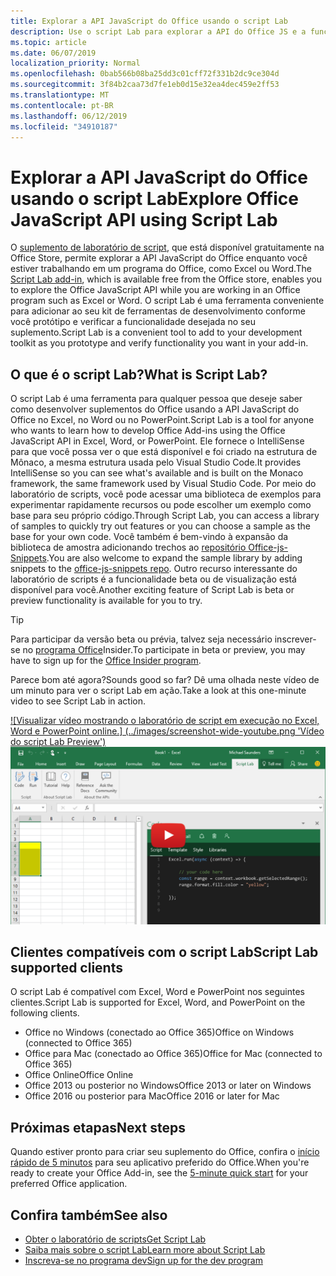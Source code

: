 ```yaml
---
title: Explorar a API JavaScript do Office usando o script Lab
description: Use o script Lab para explorar a API do Office JS e a funcionalidade de protótipo.
ms.topic: article
ms.date: 06/07/2019
localization_priority: Normal
ms.openlocfilehash: 0bab566b08ba25dd3c01cff72f331b2dc9ce304d
ms.sourcegitcommit: 3f84b2caa73d7fe1eb0d15e32ea4dec459e2ff53
ms.translationtype: MT
ms.contentlocale: pt-BR
ms.lasthandoff: 06/12/2019
ms.locfileid: "34910187"
---
```

# <a name="explore-office-javascript-api-using-script-lab"></a><span data-ttu-id="5e333-103">Explorar a API JavaScript do Office usando o script Lab</span><span class="sxs-lookup"><span data-stu-id="5e333-103">Explore Office JavaScript API using Script Lab</span></span>

<span data-ttu-id="5e333-104">O [suplemento de laboratório de script](https://store.office.com/app.aspx?assetid=WA104380862), que está disponível gratuitamente na Office Store, permite explorar a API JavaScript do Office enquanto você estiver trabalhando em um programa do Office, como Excel ou Word.</span><span class="sxs-lookup"><span data-stu-id="5e333-104">The [Script Lab add-in](https://store.office.com/app.aspx?assetid=WA104380862), which is available free from the Office store, enables you to explore the Office JavaScript API while you are working in an Office program such as Excel or Word.</span></span> <span data-ttu-id="5e333-105">O script Lab é uma ferramenta conveniente para adicionar ao seu kit de ferramentas de desenvolvimento conforme você protótipo e verificar a funcionalidade desejada no seu suplemento.</span><span class="sxs-lookup"><span data-stu-id="5e333-105">Script Lab is a convenient tool to add to your development toolkit as you prototype and verify functionality you want in your add-in.</span></span>

## <a name="what-is-script-lab"></a><span data-ttu-id="5e333-106">O que é o script Lab?</span><span class="sxs-lookup"><span data-stu-id="5e333-106">What is Script Lab?</span></span>

<span data-ttu-id="5e333-107">O script Lab é uma ferramenta para qualquer pessoa que deseje saber como desenvolver suplementos do Office usando a API JavaScript do Office no Excel, no Word ou no PowerPoint.</span><span class="sxs-lookup"><span data-stu-id="5e333-107">Script Lab is a tool for anyone who wants to learn how to develop Office Add-ins using the Office JavaScript API in Excel, Word, or PowerPoint.</span></span> <span data-ttu-id="5e333-108">Ele fornece o IntelliSense para que você possa ver o que está disponível e foi criado na estrutura de Mônaco, a mesma estrutura usada pelo Visual Studio Code.</span><span class="sxs-lookup"><span data-stu-id="5e333-108">It provides IntelliSense so you can see what's available and is built on the Monaco framework, the same framework used by Visual Studio Code.</span></span> <span data-ttu-id="5e333-109">Por meio do laboratório de scripts, você pode acessar uma biblioteca de exemplos para experimentar rapidamente recursos ou pode escolher um exemplo como base para seu próprio código.</span><span class="sxs-lookup"><span data-stu-id="5e333-109">Through Script Lab, you can access a library of samples to quickly try out features or you can choose a sample as the base for your own code.</span></span> <span data-ttu-id="5e333-110">Você também é bem-vindo à expansão da biblioteca de amostra adicionando trechos ao [repositório Office-js-Snippets](https://github.com/OfficeDev/office-js-snippets#office-js-snippets).</span><span class="sxs-lookup"><span data-stu-id="5e333-110">You are also welcome to expand the sample library by adding snippets to the [office-js-snippets repo](https://github.com/OfficeDev/office-js-snippets#office-js-snippets).</span></span> <span data-ttu-id="5e333-111">Outro recurso interessante do laboratório de scripts é a funcionalidade beta ou de visualização está disponível para você.</span><span class="sxs-lookup"><span data-stu-id="5e333-111">Another exciting feature of Script Lab is beta or preview functionality is available for you to try.</span></span>

> [!TIP]
> <span data-ttu-id="5e333-112">Para participar da versão beta ou prévia, talvez seja necessário inscrever-se no [programa Office](https://products.office.com/office-insider)Insider.</span><span class="sxs-lookup"><span data-stu-id="5e333-112">To participate in beta or preview, you may have to sign up for the [Office Insider program](https://products.office.com/office-insider).</span></span>

<span data-ttu-id="5e333-113">Parece bom até agora?</span><span class="sxs-lookup"><span data-stu-id="5e333-113">Sounds good so far?</span></span> <span data-ttu-id="5e333-114">Dê uma olhada neste vídeo de um minuto para ver o script Lab em ação.</span><span class="sxs-lookup"><span data-stu-id="5e333-114">Take a look at this one-minute video to see Script Lab in action.</span></span>

<span data-ttu-id="5e333-115">[![Visualizar vídeo mostrando o laboratório de script em execução no Excel, Word e PowerPoint online.] (../images/screenshot-wide-youtube.png 'Vídeo do script Lab Preview')](https://aka.ms/scriptlabvideo)</span><span class="sxs-lookup"><span data-stu-id="5e333-115">[![Preview video showing Script Lab running in Excel, Word, and PowerPoint Online.](../images/screenshot-wide-youtube.png 'Script Lab preview video')](https://aka.ms/scriptlabvideo)</span></span>

## <a name="script-lab-supported-clients"></a><span data-ttu-id="5e333-116">Clientes compatíveis com o script Lab</span><span class="sxs-lookup"><span data-stu-id="5e333-116">Script Lab supported clients</span></span>

<span data-ttu-id="5e333-117">O script Lab é compatível com Excel, Word e PowerPoint nos seguintes clientes.</span><span class="sxs-lookup"><span data-stu-id="5e333-117">Script Lab is supported for Excel, Word, and PowerPoint on the following clients.</span></span>

- <span data-ttu-id="5e333-118">Office no Windows (conectado ao Office 365)</span><span class="sxs-lookup"><span data-stu-id="5e333-118">Office on Windows (connected to Office 365)</span></span>
- <span data-ttu-id="5e333-119">Office para Mac (conectado ao Office 365)</span><span class="sxs-lookup"><span data-stu-id="5e333-119">Office for Mac (connected to Office 365)</span></span>
- <span data-ttu-id="5e333-120">Office Online</span><span class="sxs-lookup"><span data-stu-id="5e333-120">Office Online</span></span>
- <span data-ttu-id="5e333-121">Office 2013 ou posterior no Windows</span><span class="sxs-lookup"><span data-stu-id="5e333-121">Office 2013 or later on Windows</span></span>
- <span data-ttu-id="5e333-122">Office 2016 ou posterior para Mac</span><span class="sxs-lookup"><span data-stu-id="5e333-122">Office 2016 or later for Mac</span></span>

## <a name="next-steps"></a><span data-ttu-id="5e333-123">Próximas etapas</span><span class="sxs-lookup"><span data-stu-id="5e333-123">Next steps</span></span>

<span data-ttu-id="5e333-124">Quando estiver pronto para criar seu suplemento do Office, confira o [início rápido de 5 minutos](/office/dev/add-ins/#5-minute-quick-starts) para seu aplicativo preferido do Office.</span><span class="sxs-lookup"><span data-stu-id="5e333-124">When you're ready to create your Office Add-in, see the [5-minute quick start](/office/dev/add-ins/#5-minute-quick-starts) for your preferred Office application.</span></span>

## <a name="see-also"></a><span data-ttu-id="5e333-125">Confira também</span><span class="sxs-lookup"><span data-stu-id="5e333-125">See also</span></span>

- [<span data-ttu-id="5e333-126">Obter o laboratório de scripts</span><span class="sxs-lookup"><span data-stu-id="5e333-126">Get Script Lab</span></span>](https://store.office.com/app.aspx?assetid=WA104380862)
- [<span data-ttu-id="5e333-127">Saiba mais sobre o script Lab</span><span class="sxs-lookup"><span data-stu-id="5e333-127">Learn more about Script Lab</span></span>](https://github.com/OfficeDev/script-lab#script-lab-a-microsoft-garage-project)
- [<span data-ttu-id="5e333-128">Inscreva-se no programa dev</span><span class="sxs-lookup"><span data-stu-id="5e333-128">Sign up for the dev program</span></span>](https://developer.microsoft.com/office/dev-program)
